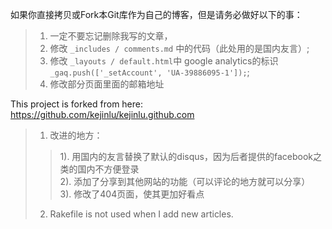 如果你直接拷贝或Fork本Git库作为自己的博客，但是请务必做好以下的事：     
>1. 一定不要忘记删除我写的文章，    
>2. 修改 `_includes / comments.md` 中的代码（此处用的是国内友言）;    
>3. 修改 `_layouts / default.html`中 google analytics的标识  ` _gaq.push(['_setAccount', 'UA-39886095-1']);`;    
>4. 修改部分页面里面的邮箱地址    

  

This project is forked from here: https://github.com/kejinlu/kejinlu.github.com      

>1. 改进的地方：    
>>1). 用国内的友言替换了默认的disqus，因为后者提供的facebook之类的国内不方便登录   
>>2). 添加了分享到其他网站的功能（可以评论的地方就可以分享）    
>>3). 修改了404页面，使其更加好看点     
>2. Rakefile is not used when I add new articles.    

